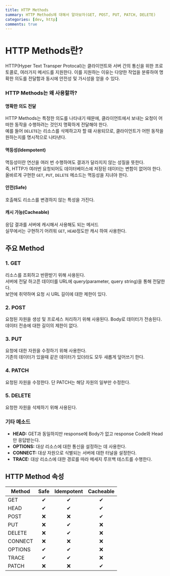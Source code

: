 ```yaml
---
title: HTTP Methods
summary: HTTP Methods에 대해서 알아보자(GET, POST, PUT, PATCH, DELETE)
categories: [dev, http]
comments: true
---
```


# HTTP Methods란?
HTTP(Hyper Text Transper Protocal)는 클라이언트와 서버 간의 통신을 위한 프로토콜로, 여러가지 메서드를 지원한다. 이를 지원하는 이유는 다양한 작업을 분류하여 명확한 의도를 전달함과 동시에 안전성 및 가시성을 얻을 수 있다.

### HTTP Methods는 왜 사용할까?
#### 명확한 의도 전달
HTTP Methods는 특정한 의도를 나타내기 때문에, 클라이언트에서 보내는 요청이 어떠한 동작을 수행하려는 것인지 명확하게 전달해야 한다.\
예를 들어 `DELETE`는 리소스를 삭제하고자 할 떄 사용되므로, 클라이언트가 어떤 동작을 원하는지를 명시적으로 나타낸다.

#### 멱등성(Idempotent)
멱등성이란 연산을 여러 번 수행하여도 결과가 달라지지 않는 성질을 뜻한다.\
즉, HTTP가 여러번 요청되어도 데이터베이스에 저장된 데이터는 변함이 없어야 한다.\
올바르게 구현한 `GET`, `PUT`, `DELETE` 메소드는 멱등성을 지녀야 한다.

#### 안전(Safe)
호출해도 리소스를 변경하지 않는 특성을 가진다.

#### 캐시 가능(Cacheable)
응답 결과를 서버에 캐시해서 사용해도 되는 메서드\
실무에서는 구현하기 어려워 `GET`, `HEAD`정도만 캐시 하여 사용한다.

## 주요 Method

### 1. GET
리소스를 조회하고 반환받기 위해 사용된다.\
서버에 전달 하고픈 데이터를 URL에 query(parameter, query string)을 통해 전달한다.\
보안에 취약하며 요청 시 URL 길이에 대한 제한이 있다.

### 2. POST
요청된 자원을 생성 및 프로세스 처리하기 위해 사용된다. Body로 데이터가 전송된다.\
데이터 전송에 대한 길이의 제한이 없다.

### 3. PUT
요청에 대한 자원을 수정하기 위해 사용한다.\
기존의 데이터가 있을때 같은 데이터가 있더라도 모두 새롭게 덮어쓰기 한다.

### 4. PATCH
요청된 자원을 수정한다. 단 PATCH는 해당 자원의 일부만 수정한다.

### 5. DELETE
요청한 자원을 삭제하기 위해 사용된다.

### 기타 메소드
* **HEAD:** GET과 동일하지만 response에 Body가 없고 response Code와 Head만 응답받는다.
* **OPTIONS:** 대상 리소스에 대한 통신을 설정하는 데 사용한다.
* **CONNECT:** 대상 자원으로 식별되는 서버에 대한 터널을 설정한다.
* **TRACE:** 대상 리소스에 대한 경로를 따라 메세지 루프백 테스트를 수행한다.

## HTTP Method 속성
| Method | Safe | Idempotent | Cacheable |
| ---- | :----: | :----: | :----: |
| GET | ✔ | ✔ | ✔ |
| HEAD | ✔ | ✔ | ✔ |
| POST | ❌ | ❌ | ✔ |
| PUT | ❌ | ✔ | ❌ |
| DELETE | ❌ | ✔ | ❌ |
| CONNECT | ❌ | ❌ | ❌ |
| OPTIONS | ✔ | ✔ | ❌ |
| TRACE | ✔ | ✔ | ❌ |
| PATCH | ❌ | ❌ | ✔ |
